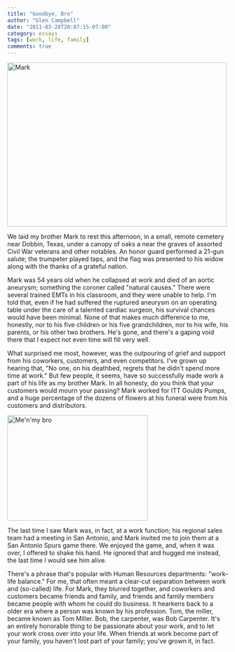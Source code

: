 ```yaml
---
title: "Goodbye, Bro"
author: "Glen Campbell"
date: "2011-03-28T20:07:15-07:00"
category: essays
tags: [work, life, family]
comments: true
---
```

<a href="http://www.flickr.com/photos/gecampbell/8578140623/" title="Mark by gecampbell, on Flickr"><img src="http://farm9.staticflickr.com/8087/8578140623_5b98ea4478.jpg" width="500" height="374" alt="Mark" class="pull-right"></a>

We laid my brother Mark to rest this afternoon, in a small, remote cemetery near Dobbin, Texas, under a canopy of oaks a near the graves of assorted Civil War veterans and other notables. An honor guard performed a 21-gun salute; the trumpeter played taps, and the flag was presented to his widow along with the thanks of a grateful nation.

Mark was 54 years old when he collapsed at work and died of an aortic aneurysm; something the coroner called "natural causes." There were several trained EMTs in his classroom, and they were unable to help. I'm told that, even if he had suffered the ruptured aneurysm on an operating table under the care of a talented cardiac surgeon, his survival chances would have been minimal. None of that makes much difference to me, honestly, nor to his five children or his five grandchildren, nor to his wife, his parents, or his other two brothers. He's gone, and there's a gaping void there that I expect not even time will fill very well.

What surprised me most, however, was the outpouring of grief and support from his coworkers, customers, and even competitors. I've grown up hearing that, "No one, on his deathbed, regrets that he didn't spend more time at work." But few people, it seems, have so successfully made work a part of his life as my brother Mark. In all honesty, do you think that your customers would mourn your passing? Mark worked for ITT Goulds Pumps, and a huge percentage of the dozens of flowers at his funeral were from his customers and distributors.

<a href="http://www.flickr.com/photos/gecampbell/5371093635/" title="Me'n'my bro by gecampbell, on Flickr"><img src="http://farm6.staticflickr.com/5125/5371093635_d68608285f_n.jpg" width="320" height="240" alt="Me'n'my bro" class="pull-right"></a>

The last time I saw Mark was, in fact, at a work function; his regional sales team had a meeting in San Antonio, and Mark invited me to join them at a San Antonio Spurs game there. We enjoyed the game, and, when it was over, I offered to shake his hand. He ignored that and hugged me instead, the last time I would see him alive.

There's a phrase that's popular with Human Resources departments: "work-life balance." For me, that often meant a clear-cut separation between work and (so-called) life. For Mark, they blurred together, and coworkers and customers became friends and family, and friends and family members became people with whom he could do business. It hearkens back to a older era where a person was known by his profession. Tom, the miller, became known as Tom Miller. Bob, the carpenter, was Bob Carpenter. It's an entirely honorable thing to be passionate about your work, and to let your work cross over into your life. When friends at work become part of your family, you haven't lost part of your family; you've grown it, in fact.

